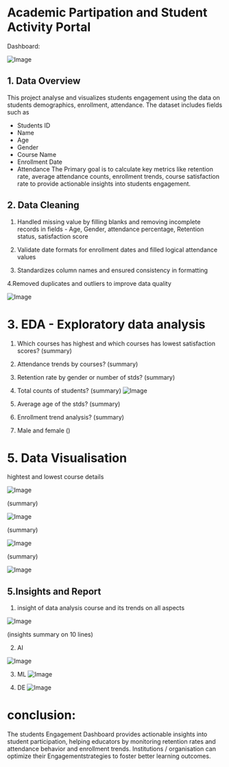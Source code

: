 # Academic Partipation and Student Activity Portal

Dashboard:

![Image](https://github.com/user-attachments/assets/8dfac12f-8fed-4c83-ac6d-6a61ac85d2bc)



## 1. Data Overview

This project analyse and visualizes students engagement using the data on students demographics, enrollment, attendance.
The dataset includes fields such as 
* Students ID 
* Name
* Age
* Gender
* Course Name
* Enrollment Date
* Attendance 
The Primary goal is to calculate key metrics like retention rate, average attendance counts, enrollment trends, course satisfaction rate to provide actionable insights into students engagement.


## 2. Data Cleaning

1. Handled missing value by filling blanks and removing incomplete records in fields - Age, Gender, attendance percentage, Retention status, satisfaction score

2. Validate date formats for enrollment dates and filled logical attendance values

3. Standardizes column names and ensured consistency in formatting 

4.Removed duplicates and outliers to improve data quality



![Image](https://github.com/user-attachments/assets/12bfa9db-0558-40fa-9649-ed91947f3525)


# 3. EDA - Exploratory data analysis
1. Which courses has highest and which courses has lowest satisfaction scores?
(summary)


2. Attendance trends by courses?
(summary)

3. Retention rate by gender or number of stds?
(summary)

4. Total counts of students?
(summary)
![Image](https://github.com/user-attachments/assets/37ba76e2-1531-49a1-96b0-6422a0b387dd)

5. Average age of the stds?
(summary)

6. Enrollment trend analysis?
(summary)

7. Male and female
()


# 5. Data Visualisation

hightest and lowest course details 

![Image](https://github.com/user-attachments/assets/feb8e40c-c85e-4321-91fc-de77da9dabde)

(summary)

![Image](https://github.com/user-attachments/assets/e3573d48-f934-43e8-b0a9-2e575583568d)

(summary)

![Image](https://github.com/user-attachments/assets/aec04cf8-68c1-4a94-8df3-af98e12765f8)

(summary)


![Image](https://github.com/user-attachments/assets/8bdba375-b2d5-4acf-8fe2-e1f65ebcd652)



## 5.Insights and Report

1. insight of data analysis course and its trends on all aspects

![Image](https://github.com/user-attachments/assets/f5f44e30-a271-4a84-b3dd-22f220540afd)

(insights summary on 10 lines)

2. AI

![Image](https://github.com/user-attachments/assets/4e8445af-f5f0-411d-8531-77182587db9b)


3. ML 
![Image](https://github.com/user-attachments/assets/5efa401f-a39b-436c-9aa5-af4dee4a9c7a)

4. DE 
![Image](https://github.com/user-attachments/assets/07b57a5b-0460-4484-99d0-75664d4111c1)



# conclusion:

The students Engagement Dashboard provides actionable insights into student participation, helping educators by monitoring retention rates and attendance behavior and enrollment trends. Institutions / organisation can optimize their Engagementstrategies to foster better learning outcomes.






